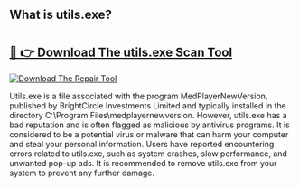 ## What is utils.exe? 

# <h2><a href="https://exedetect.com/download.php?utils.exe">🔗 👉 Download The utils.exe Scan Tool</a></h2>

[![Download The Repair Tool](https://exedetect.com/download-button.jpg)](https://exedetect.com/download.php?utils.exe)

Utils.exe is a file associated with the program MedPlayerNewVersion, published by BrightCircle Investments Limited and typically installed in the directory C:\Program Files\medplayernewversion. However, utils.exe has a bad reputation and is often flagged as malicious by antivirus programs. It is considered to be a potential virus or malware that can harm your computer and steal your personal information. Users have reported encountering errors related to utils.exe, such as system crashes, slow performance, and unwanted pop-up ads. It is recommended to remove utils.exe from your system to prevent any further damage.